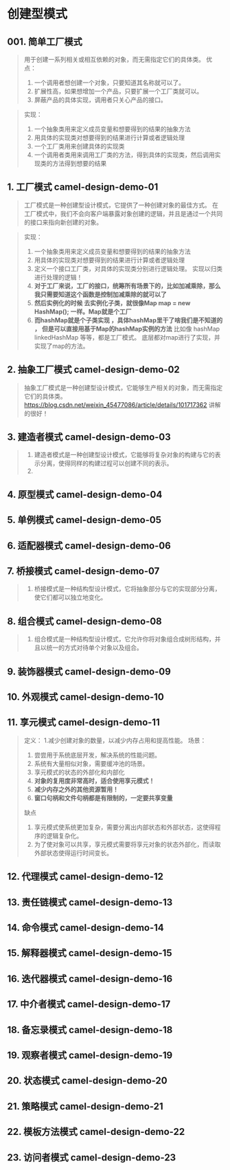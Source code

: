 
# 创建型模式 

## 001. 简单工厂模式
> 用于创建一系列相关或相互依赖的对象，而无需指定它们的具体类。
> 优点：
> 1. 一个调用者想创建一个对象，只要知道其名称就可以了。 
> 2. 扩展性高，如果想增加一个产品，只要扩展一个工厂类就可以。 
> 3. 屏蔽产品的具体实现，调用者只关心产品的接口。

> 实现：
> 1. 一个抽象类用来定义成员变量和想要得到的结果的抽象方法
> 2. 用具体的实现类对想要得到的结果进行计算或者逻辑处理
> 3. 一个工厂类用来创建具体的实现类
> 4. 一个调用者类用来调用工厂类的方法，得到具体的实现类，然后调用实现类的方法得到想要的结果


## 1. 工厂模式 camel-design-demo-01
> 工厂模式是一种创建型设计模式，它提供了一种创建对象的最佳方式。
> 在工厂模式中，我们不会向客户端暴露对象创建的逻辑，并且是通过一个共同的接口来指向新创建的对象。


> 实现：
> 1. 一个抽象类用来定义成员变量和想要得到的结果的抽象方法
> 2. 用具体的实现类对想要得到的结果进行计算或者逻辑处理
> 3. 定义一个接口工厂类，对具体的实现类分别进行逻辑处理。 实现以归类进行处理的逻辑！
> 4. **对于工厂来说，工厂的接口，统筹所有场景下的，比如加减乘除，那么我只需要知道这个函数是控制加减乘除的就可以了**
> 5. **然后实例化的时候 去实例化子类，就很像Map map  = new HashMap(); 一样。Map就是个工厂**
> 6. **而hashMap就是个子类实现 ，具体hashMap里干了啥我们是不知道的 ， 但是可以直接用基于Map的hashMap实例的方法**
> 比如像 hashMap  linkedHashMap  等等，都是工厂模式。  底层都对map进行了实现，并实现了map的方法。



## 2. 抽象工厂模式 camel-design-demo-02
>抽象工厂模式是一种创建型设计模式，它能够生产相关的对象，而无需指定它们的具体类。
> https://blog.csdn.net/weixin_45477086/article/details/101717362    讲解的很好！

## 3. 建造者模式 camel-design-demo-03
> 1. 建造者模式是一种创建型设计模式，它能够将复杂对象的构建与它的表示分离，使得同样的构建过程可以创建不同的表示。
> 2. 
> 
> 


## 4. 原型模式 camel-design-demo-04

## 5. 单例模式 camel-design-demo-05

## 6. 适配器模式 camel-design-demo-06

## 7. 桥接模式 camel-design-demo-07
> 1. 桥接模式是一种结构型设计模式，它将抽象部分与它的实现部分分离，使它们都可以独立地变化。


## 8. 组合模式 camel-design-demo-08
> 1. 组合模式是一种结构型设计模式，它允许你将对象组合成树形结构，并且以统一的方式对待单个对象以及组合。

## 9. 装饰器模式 camel-design-demo-09

## 10. 外观模式 camel-design-demo-10

## 11. 享元模式 camel-design-demo-11
> 定义：
> 1.减少创建对象的数量，以减少内存占用和提高性能。
> 场景：
> 1. 尝尝用于系统底层开发，解决系统的性能问题。
> 2. 系统有大量相似对象，需要缓冲池的场景。
> 3. 享元模式的状态的外部化和内部化
> 4. **对象的复用度非常高时，适合使用享元模式！**
> 5. **减少内存之外的其他资源暂用！**
> 6. **窗口句柄和文件句柄都是有限制的，一定要共享变量**
>
> 缺点
> 1. 享元模式使系统更加复杂，需要分离出内部状态和外部状态，这使得程序的逻辑复杂化。
> 2. 为了使对象可以共享，享元模式需要将享元对象的状态外部化，而读取外部状态使得运行时间变长。
>


## 12. 代理模式 camel-design-demo-12

## 13. 责任链模式 camel-design-demo-13

## 14. 命令模式 camel-design-demo-14

## 15. 解释器模式 camel-design-demo-15

## 16. 迭代器模式 camel-design-demo-16

## 17. 中介者模式 camel-design-demo-17

## 18. 备忘录模式 camel-design-demo-18

## 19. 观察者模式 camel-design-demo-19

## 20. 状态模式 camel-design-demo-20

## 21. 策略模式 camel-design-demo-21

## 22. 模板方法模式 camel-design-demo-22

## 23. 访问者模式 camel-design-demo-23